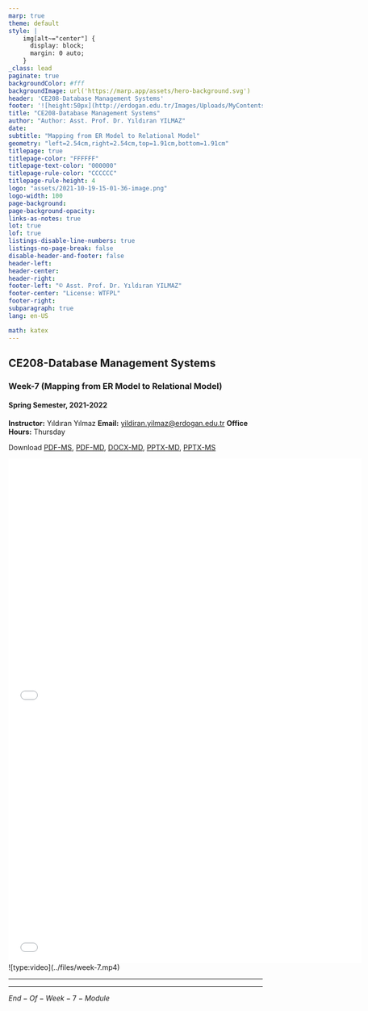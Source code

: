 ```yaml
---
marp: true
theme: default
style: |
    img[alt~="center"] {
      display: block;
      margin: 0 auto;
    }
_class: lead
paginate: true
backgroundColor: #fff
backgroundImage: url('https://marp.app/assets/hero-background.svg')
header: 'CE208-Database Management Systems'
footer: '![height:50px](http://erdogan.edu.tr/Images/Uploads/MyContents/L_379-20170718142719217230.jpg) RTEU CE208 Week-7'
title: "CE208-Database Management Systems"
author: "Author: Asst. Prof. Dr. Yıldıran YILMAZ"
date:
subtitle: "Mapping from ER Model to Relational Model"
geometry: "left=2.54cm,right=2.54cm,top=1.91cm,bottom=1.91cm"
titlepage: true
titlepage-color: "FFFFFF"
titlepage-text-color: "000000"
titlepage-rule-color: "CCCCCC"
titlepage-rule-height: 4
logo: "assets/2021-10-19-15-01-36-image.png"
logo-width: 100 
page-background:
page-background-opacity:
links-as-notes: true
lot: true
lof: true
listings-disable-line-numbers: true
listings-no-page-break: false
disable-header-and-footer: false
header-left:
header-center:
header-right:
footer-left: "© Asst. Prof. Dr. Yıldıran YILMAZ"
footer-center: "License: WTFPL"
footer-right:
subparagraph: true
lang: en-US 

math: katex
---
```


<!-- _backgroundColor: aquq -->

<!-- _color: orange -->

<!-- paginate: false -->

## CE208-Database Management Systems

### Week-7 (Mapping from ER Model to Relational Model)

#### Spring Semester, 2021-2022

**Instructor:**  Yıldıran Yılmaz
**Email:** yildiran.yilmaz@erdogan.edu.tr
**Office Hours:**  Thursday

Download [PDF-MS](../files/week-7.pdf), [PDF-MD](week-7.en.md_slide.pdf), [DOCX-MD](week-7.en.md_word.docx), [PPTX-MD](week-7.en.md_slide.pptx), [PPTX-MS](../files/week-7.pptx)

<iframe width=700, height=500 frameBorder=0 src="../files/week-7.pdf"></iframe>
<br>
<iframe width=700, height=500 frameBorder=0 src="../week-7.en.md_slide.html"></iframe>
<br>
![type:video](../files/week-7.mp4)

---

<!-- paginate: true -->

---

$End-Of-Week-7-Module$

